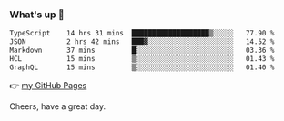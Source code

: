 ### What's up 👋

<!--START_SECTION:waka-->

```txt
TypeScript    14 hrs 31 mins  ███████████████████▒░░░░░   77.90 %
JSON          2 hrs 42 mins   ███▓░░░░░░░░░░░░░░░░░░░░░   14.52 %
Markdown      37 mins         █░░░░░░░░░░░░░░░░░░░░░░░░   03.36 %
HCL           15 mins         ▒░░░░░░░░░░░░░░░░░░░░░░░░   01.43 %
GraphQL       15 mins         ▒░░░░░░░░░░░░░░░░░░░░░░░░   01.40 %
```

<!--END_SECTION:waka-->

👉 [my GitHub Pages](https://ykzhukian.github.io)

Cheers, have a great day.

